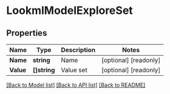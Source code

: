 # LookmlModelExploreSet

## Properties

Name | Type | Description | Notes
------------ | ------------- | ------------- | -------------
**Name** | **string** | Name | [optional] [readonly] 
**Value** | **[]string** | Value set | [optional] [readonly] 

[[Back to Model list]](../README.md#documentation-for-models) [[Back to API list]](../README.md#documentation-for-api-endpoints) [[Back to README]](../README.md)



